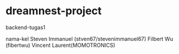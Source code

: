 # dreamnest-project
backend-tugas1

nama-kel
Steven Immanuel (stven67/stevenimmanuel67)
Filbert Wu (fibertwu)
Vincent Laurent(MOMOTRONICS)
